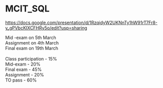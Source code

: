 # MCIT_SQL


https://docs.google.com/presentation/d/1RzqidyW2UKNnTy1hW91rT7Fr8-y_gPVbcKIXCFHRy5o/edit?usp=sharing


Mid -exam on 5th March  
Assignment on 4th March  
Final exam on 19th March  
<br>
Class participation - 15%  
Mid-exam - 20%  
Final exam - 45%  
Assignment - 20%   
TO pass - 60%  

